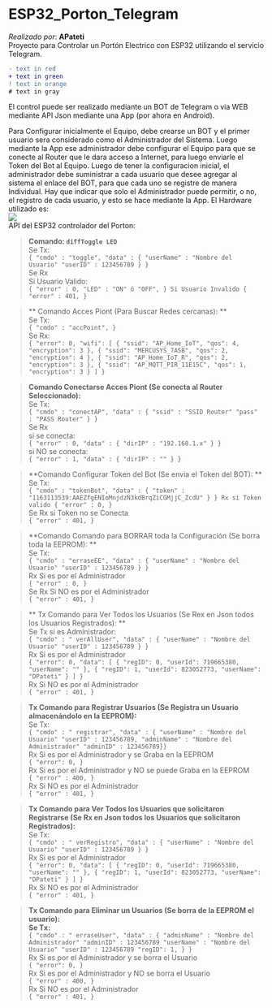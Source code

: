 # ESP32_Porton_Telegram
*Realizado por*: **APateti**<br>
Proyecto para Controlar un Portón Electrico con ESP32 utilizando el servicio Telegram.
```diff
- text in red
+ text in green
! text in orange
# text in gray
```
El control puede ser realizado mediante un BOT de Telegram o via WEB mediante API Json mediante una App (por ahora en Android).

Para Configurar inicialmente el Equipo, debe crearse un BOT y el primer usuario sera considerado como el Administrador del Sistema. Luego mediante la App ese administrador debe configurar el Equipo para que se conecte al Router que le dara acceso a Internet, para luego enviarle el Token del Bot al Equipo. Luego de tener la configuracion inicial, el administrador debe suministrar a cada usuario que desee agregar al sistema el enlace del BOT, para que cada uno se registre de manera Individual. Hay que indicar que solo el Administrador puede permitir, o no, el registro de cada usuario, y esto se hace mediante la App.
El Hardware utilizado es:<br>
<img src="https://user-images.githubusercontent.com/50499248/113430498-4b2d9780-93a8-11eb-92f9-6c06a9d8ed46.jpg"><br>
API del ESP32 controlador del Porton:
> **Comando: ```diffToggle LED```</span>**<br>
Se Tx:<br>
`{ "cmdo" : "toggle", "data" : { "userName" : "Nombre del Usuario" "userID" : 123456789 } }`<br>
Se Rx<br>
Si Usuario Valido:<br>
`{ "error" : 0, "LED" : "ON" ó "OFF", } Si Usuario Invalido { "error" : 401, }`<br>

>** Comando  Acces Piont (Para Buscar Redes cercanas): **<br>
Se Tx:<br>
`{ "cmdo" : "accPoint", } `<br>
Se Rx:<br>
`{ "error": 0, "wifi": [ { "ssid": "AP_Home_IoT", "qos": 4, "encryption": 3 }, { "ssid": "MERCUSYS_7A5B", "qos": 2, "encryption": 4 }, { "ssid": "AP_Home_IoT_R", "qos": 2, "encryption": 3 }, { "ssid": "AP_MQTT_PIR_11E15C", "qos": 1, "encryption": 3 } ] } `<br>

> **Comando Conectarse Acces Piont (Se conecta al Router Seleccionado):**<br>
Se Tx:<br>
`{ "cmdo" : "conectAP", "data" : { "ssid" : "SSID Router" "pass" : "PASS Router" } }`<br>
Se Rx <br>
si se conecta: <br>
`{ "error" : 0, "data" : { "dirIP" : "192.168.1.x" } }`<br>
si NO se conecta: <br>
`{ "error" : 1, "data" : { "dirIP" : "" } }`<br>

> **Comando Configurar Token del Bot (Se envia el Token del BOT): **<br>
Se Tx:<br>
`{ "cmdo" : "tokenBot", "data" : { "token" : "1163113539:AAEZfgENIoMnjdzN3kdBrqZiCGMjjC_ZcdU" } } Rx si Token valido { "error" : 0, }`<br>
Se Rx si Token no se Conecta<br>
`{ "error" : 401, }`<br>

> **Comando Comando para BORRAR toda la Configuración (Se borra toda la EEPROM): **<br>
Se Tx:<br>
`{ "cmdo" : "erraseEE", "data" : { "userName" : "Nombre del Usuario" "userID" : 123456789 } }`<br>
Rx Si es por el Administrador <br>
`{ "error" : 0, }`<br>
Se Rx Si NO es por el Administrador <br>
`{ "error" : 401, } `<br>

>** Tx Comando para Ver Todos los Usuarios (Se Rex en Json todos los Usuarios Registrados): **<br>
Se Tx si es Administrador:<br>
`{ "cmdo" : " verAllUser", "data" : { "userName" : "Nombre del Usuario" "userID" : 123456789 } } `<br>
Rx Si es por el Administrador <br>
`{ "error": 0, "data": [ { "regID": 0, "userId": 719665380, "userName": "" }, { "regID": 1, "userId": 823052773, "userName": "DPateti" } ] }`<br>
Rx Si NO es por el Administrador<br>
`{ "error" : 401, }`<br>

> **Tx Comando para Registrar Usuarios (Se Registra un Usuario almacenándolo en la EEPROM):** <br>
Se Tx:<br>
`{ "cmdo" : " registrar", "data" : { "userName" : "Nombre del Usuario" "userID" : 123456789, "adminName" : "Nombre del Administrador" "adminID" : 123456789}}`<br>
Rx Si es por el Administrador y se Graba en la EEPROM <br>
`{ "error": 0, }`<br>
Rx Si es por el Administrador y NO se puede Graba en la EEPROM<br>
`{ "error" : 400, }`<br>
Rx Si NO es por el Administrador<br>
`{ "error" : 401, }`<br>

> **Tx Comando para Ver Todos los Usuarios que solicitaron Registrarse (Se Rx en Json todos los Usuarios que solicitaron Registrados):**<br>
Se Tx:<br>
`{ "cmdo" : " verRegistro", "data" : { "userName" : "Nombre del Usuario" "userID" : 123456789 } }`<br>
Rx Si es por el Administrador<br>
`{ "error": 0, "data": [ { "regID": 0, "userId": 719665380, "userName": "" }, { "regID": 1, "userId": 823052773, "userName": "DPateti" } ] }`<br>
Rx Si NO es por el Administrador<br>
`{ "error" : 401, }`<br>

> **Tx Comando para Eliminar un Usuarios (Se borra de la EEPROM el usuario):<br>
Se Tx:**<br>
`{ "cmdo" : " erraseUser", "data" : { "adminName" : "Nombre del Administrador" "adminID" : 123456789 "userName" : "Nombre del Usuario" "userID" : 123456789 "regID": 1, } }`<br>
Rx Si es por el Administrador y se borra el Usuario<br>
`{ "error": 0, }`<br>
Rx Si es por el Administrador y NO se borra el Usuario<br>
`{ "error" : 400, }`<br>
Rx Si NO es por el Administrador<br>
`{ "error" : 401, }`<br>

